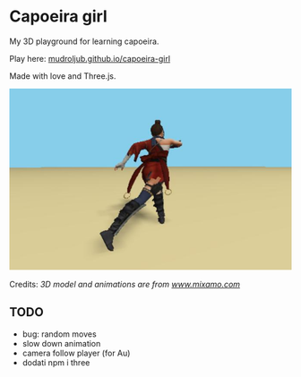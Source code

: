 # Capoeira girl

My 3D playground for learning capoeira.

Play here: [mudroljub.github.io/capoeira-girl](https://mudroljub.github.io/capoeira-girl/)

Made with love and Three.js.

![screenshot](screenshot.jpg)

Credits: *3D model and animations are from www.mixamo.com*

## TODO

- bug: random moves
- slow down animation
- camera follow player (for Au)
- dodati npm i three